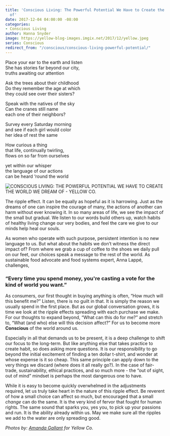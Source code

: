 ```yaml
---
title: 'Conscious Living: The Powerful Potential We Have to Create the World We Dream
  of'
date: 2017-12-04 04:00:00 -08:00
categories:
- Conscious Living
author: Hanna Snyder
image: https://yellow-blog-images.imgix.net/2017/12/yellow.jpeg
series: Conscious
redirect_from: "/conscious/conscious-living-powerful-potential/"
---
```


Place your ear to the earth and listen  
She has stories far beyond our city,  
truths awaiting our attention

Ask the trees about their childhood  
Do they remember the age at which  
they could see over their sisters?

Speak with the natives of the sky  
Can the cranes still name  
each one of their neighbors?

Survey every Saturday morning  
and see if each girl would color  
her idea of rest the same

How curious a thing  
that life, continually twirling,  
flows on so far from ourselves

yet within our whisper  
the language of our actions  
can be heard ‘round the world

![CONSCIOUS LIVING: THE POWERFUL POTENTIAL WE HAVE TO CREATE THE WORLD WE DREAM OF - YELLOW CO.](https://yellow-blog-images.imgix.net/2017/12/yellow-2-1.jpg)

The ripple effect. It can be equally as hopeful as it is harrowing. Just as the dreams of one can inspire the courage of many, the actions of another can harm without ever knowing it. In so many areas of life, we see the impact of the small but gradual. We listen to our words build others up, watch habits of healthy living change our very bodies, and feel the care we give to our minds help heal our souls.

As women who operate with such purpose, persistent intention is no new language to us. But what about the habits we don’t witness the direct impact of? From where we grab a cup of coffee to the shoes we daily pull on our feet, our choices speak a message to the rest of the world. As sustainable food advocate and food systems expert, Anna Lappé, challenges,

### **“Every time you spend money, you're casting a vote for the kind of world you want.”**

As consumers, our first thought in buying anything is often, “How much will this benefit me?” Listen, there is no guilt in that. It is simply the reason we usually spend in the first place. But as our global conversation grows, it is time we look at the ripple effects spreading with each purchase we make. For our thoughts to expand beyond, “What can this do for me?” and stretch to, “What (and who) else will this decision affect?” For us to become more **Conscious** of the world around us.

Especially in all that demands us to be present, it is a deep challenge to shift our focus to the long-term. But like anything else that takes practice to create habit, so does asking more questions. It is our responsibility to go beyond the initial excitement of finding a ten dollar t-shirt, and wonder at whose expense is it so cheap. This same principle can apply down to the very things we discard (where does it all really go?). In the case of fair-trade, sustainability, ethical practices, and so much more - the “out of sight, out of mind” mindset is perhaps the most dangerous one to have.

While it is easy to become quickly overwhelmed in the adjustments required, let us truly take heart in the nature of this ripple effect. Be reverent of how a small choice can affect so much, but encouraged that a small _change_ can do the same. It is the very kind of fervor that fought for human rights. The same sound that sparks you, yes you, to pick up your passions and run. It is the ability already within us. May we make sure all the ripples we add to the water are only spreading good.

_Photos by: [Amanda Gallant](http://www.amandagallant.com/) for Yellow Co._
